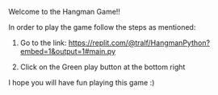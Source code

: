 Welcome to the Hangman Game!!

In order to play the game follow the steps as mentioned:

1. Go to the link: https://replit.com/@tralf/HangmanPython?embed=1&output=1#main.py

2. Click on the Green play button at the bottom right

I hope you will have fun playing this game :)